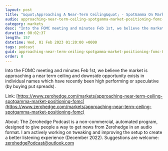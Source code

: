 ```yaml
---
layout: post
title: "&quot;Approaching A Near-Term Ceiling&quot; - SpotGamma On Market Positioning Into The FOMC"
audio: approaching-near-term-ceiling-spotgamma-market-positioning-fomc-0
category: markets
desc: "Into the FOMC meeting and minutes Feb 1st, we believe the market is approaching a near term ceiling and downside opportunity exists in individual names which have recently been high performing or speculative (by buying put spreads)."
duration: 00:02:37
length: 157
datetime: Wed, 01 Feb 2023 01:20:00 +0000
tags: podcast
guid: approaching-near-term-ceiling-spotgamma-market-positioning-fomc-0
order: 0
---
```

Into the FOMC meeting and minutes Feb 1st, we believe the market is approaching a near term ceiling and downside opportunity exists in individual names which have recently been high performing or speculative (by buying put spreads).

Link: [https://www.zerohedge.com/markets/approaching-near-term-ceiling-spotgamma-market-positioning-fomc](https://www.zerohedge.com/markets/approaching-near-term-ceiling-spotgamma-market-positioning-fomc)

About: The Zerohedge Podcast is a non-commercial, automated program, designed to give people a way to get news from Zerohedge in an audio format.  I am actively working on tweaking and improving the setup to create a better listening experience (December 2022).  Suggestions are welcome: [zerohedgePodcast@outlook.com](mailto:zerohedgePodcast@outlook.com)